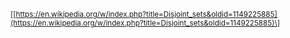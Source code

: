 <sub>\[[https://en.wikipedia.org/w/index.php?title=Disjoint_sets&oldid=1149225885](https://en.wikipedia.org/w/index.php?title=Disjoint_sets&oldid=1149225885)\]</sub>